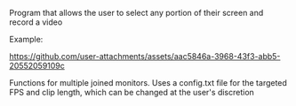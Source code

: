 Program that allows the user to select any portion of their screen and record a video

Example:

https://github.com/user-attachments/assets/aac5846a-3968-43f3-abb5-20552059109c


Functions for multiple joined monitors. Uses a config.txt file for the targeted FPS and clip length, which can be changed at the user's discretion
